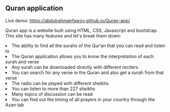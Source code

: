 ## Quran application

Live demo: https://abdulrahmanfawzy.github.io/Quran-app/

Quran app is a website built using HTML, CSS, Javascript and bootstrap.
This site has many features and let's break them down:
<li>The ability to find all the surahs of the Qur’an that you can read and listen to</li>
<li>The Quran application allows you to know the interpretation of each surah and verse</li>
<li>Any surah can be downloaded directly with different reciters</li>
<li>You can search for any verse in the Quran and also get a surah from that verse</li>
<li>The radio can be played with different sheikhs</li>
<li>You can listen to more than 227 sheikhs</li>
<li>Many topics of discussion can be read</li>
<li>You can find out the timing of all prayers in your country through the Azan tab</li>
